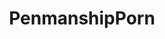 ---
title: PenmanshipPorn
crosslinks:
- youtubefactsbot
- anti_gif_bot
- livven
- Handwriting
- u_imguralbumbot
- fountainpens
- Calligraphy
- youtubot
- mildlyinteresting
- accidentalcalligraphy
- totallynotrobots
- tmsbmeta
- conlangs
- keming
- HailCorporate
- pics
- dontdeadopeninside
- FuckTokenBot
- MitchHedberg
- arcticmonkeys
---